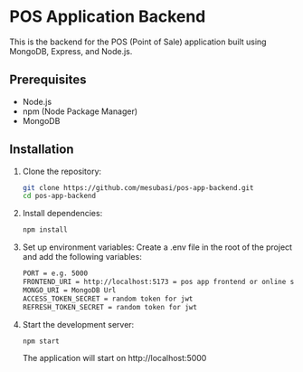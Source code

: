 # POS Application Backend

This is the backend for the POS (Point of Sale) application built using MongoDB, Express, and Node.js.

## Prerequisites

- Node.js
- npm (Node Package Manager)
- MongoDB

## Installation

1. Clone the repository:

   ```sh
   git clone https://github.com/mesubasi/pos-app-backend.git
   cd pos-app-backend
   ```

2. Install dependencies:

   ```sh
   npm install
   ```

3. Set up environment variables:
   Create a .env file in the root of the project and add the following variables:

   ```sh
   PORT = e.g. 5000
   FRONTEND_URI = http://localhost:5173 = pos app frontend or online service url
   MONGO_URI = MongoDB Url
   ACCESS_TOKEN_SECRET = random token for jwt
   REFRESH_TOKEN_SECRET = random token for jwt
   ```

4. Start the development server:

   ```sh
   npm start
   ```

   The application will start on http://localhost:5000
